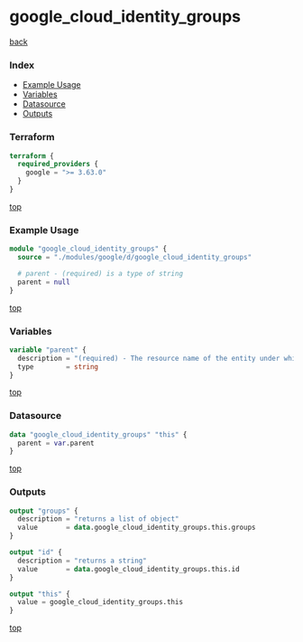 # google_cloud_identity_groups

[back](../google.md)

### Index

- [Example Usage](#example-usage)
- [Variables](#variables)
- [Datasource](#datasource)
- [Outputs](#outputs)

### Terraform

```terraform
terraform {
  required_providers {
    google = ">= 3.63.0"
  }
}
```

[top](#index)

### Example Usage

```terraform
module "google_cloud_identity_groups" {
  source = "./modules/google/d/google_cloud_identity_groups"

  # parent - (required) is a type of string
  parent = null
}
```

[top](#index)

### Variables

```terraform
variable "parent" {
  description = "(required) - The resource name of the entity under which this Group resides in the\nCloud Identity resource hierarchy.\n\nMust be of the form identitysources/{identity_source_id} for external-identity-mapped\ngroups or customers/{customer_id} for Google Groups."
  type        = string
}
```

[top](#index)

### Datasource

```terraform
data "google_cloud_identity_groups" "this" {
  parent = var.parent
}
```

[top](#index)

### Outputs

```terraform
output "groups" {
  description = "returns a list of object"
  value       = data.google_cloud_identity_groups.this.groups
}

output "id" {
  description = "returns a string"
  value       = data.google_cloud_identity_groups.this.id
}

output "this" {
  value = google_cloud_identity_groups.this
}
```

[top](#index)